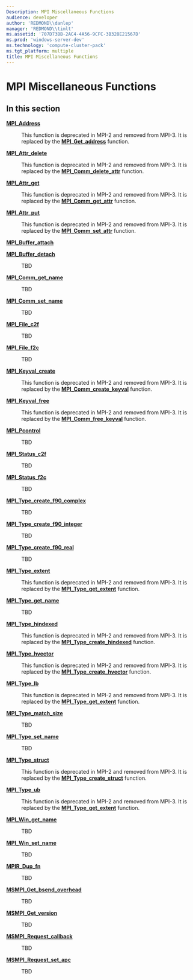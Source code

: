 ```yaml
---
Description: MPI Miscellaneous Functions
audience: developer
author: 'REDMOND\\danlep'
manager: 'REDMOND\\timlt'
ms.assetid: '707D73BB-2AC4-4A56-9CFC-3B328E21567D'
ms.prod: 'windows-server-dev'
ms.technology: 'compute-cluster-pack'
ms.tgt_platform: multiple
title: MPI Miscellaneous Functions
---
```


# MPI Miscellaneous Functions

## In this section

<dl> <dt>

[**MPI\_Address**](mpi-address.md)
</dt> <dd>

This function is deprecated in MPI-2 and removed from MPI-3. It is replaced by the [**MPI\_Get\_address**](mpi-get-address.md) function.

</dd> <dt>

[**MPI\_Attr\_delete**](mpi-attr-delete.md)
</dt> <dd>

This function is deprecated in MPI-2 and removed from MPI-3. It is replaced by the [**MPI\_Comm\_delete\_attr**](mpi-comm-delete-attr.md) function.

</dd> <dt>

[**MPI\_Attr\_get**](mpi-attr-get.md)
</dt> <dd>

This function is deprecated in MPI-2 and removed from MPI-3. It is replaced by the [**MPI\_Comm\_get\_attr**](mpi-comm-get-attr.md) function.

</dd> <dt>

[**MPI\_Attr\_put**](mpi-attr-put.md)
</dt> <dd>

This function is deprecated in MPI-2 and removed from MPI-3. It is replaced by the [**MPI\_Comm\_set\_attr**](mpi-comm-set-attr.md) function.

</dd> <dt>

[**MPI\_Buffer\_attach**](mpi-buffer-attach.md)
</dt> <dt>

[**MPI\_Buffer\_detach**](mpi-buffer-detach.md)
</dt> <dd>

TBD

</dd> <dt>

[**MPI\_Comm\_get\_name**](mpi-comm-get-name.md)
</dt> <dd>

TBD

</dd> <dt>

[**MPI\_Comm\_set\_name**](mpi-comm-set-name.md)
</dt> <dd>

TBD

</dd> <dt>

[**MPI\_File\_c2f**](mpi-file-c2f.md)
</dt> <dd>

TBD

</dd> <dt>

[**MPI\_File\_f2c**](mpi-file-f2c.md)
</dt> <dd>

TBD

</dd> <dt>

[**MPI\_Keyval\_create**](mpi-keyval-create.md)
</dt> <dd>

This function is deprecated in MPI-2 and removed from MPI-3. It is replaced by the [**MPI\_Comm\_create\_keyval**](mpi-comm-create-keyval.md) function.

</dd> <dt>

[**MPI\_Keyval\_free**](mpi-keyval-free.md)
</dt> <dd>

This function is deprecated in MPI-2 and removed from MPI-3. It is replaced by the [**MPI\_Comm\_free\_keyval**](mpi-comm-free-keyval.md) function.

</dd> <dt>

[**MPI\_Pcontrol**](mpi-pcontrol.md)
</dt> <dd>

TBD

</dd> <dt>

[**MPI\_Status\_c2f**](mpi-status-c2f.md)
</dt> <dd>

TBD

</dd> <dt>

[**MPI\_Status\_f2c**](mpi-status-f2c.md)
</dt> <dd>

TBD

</dd> <dt>

[**MPI\_Type\_create\_f90\_complex**](mpi-type-create-f90-complex.md)
</dt> <dd>

TBD

</dd> <dt>

[**MPI\_Type\_create\_f90\_integer**](mpi-type-create-f90-integer.md)
</dt> <dd>

TBD

</dd> <dt>

[**MPI\_Type\_create\_f90\_real**](mpi-type-create-f90-real.md)
</dt> <dd>

TBD

</dd> <dt>

[**MPI\_Type\_extent**](mpi-type-extent.md)
</dt> <dd>

This function is deprecated in MPI-2 and removed from MPI-3. It is replaced by the [**MPI\_Type\_get\_extent**](mpi-type-get-extent.md) function.

</dd> <dt>

[**MPI\_Type\_get\_name**](mpi-type-get-name.md)
</dt> <dd>

TBD

</dd> <dt>

[**MPI\_Type\_hindexed**](mpi-type-hindexed.md)
</dt> <dd>

This function is deprecated in MPI-2 and removed from MPI-3. It is replaced by the [**MPI\_Type\_create\_hindexed**](mpi-type-create-hindexed.md) function.

</dd> <dt>

[**MPI\_Type\_hvector**](mpi-type-hvector.md)
</dt> <dd>

This function is deprecated in MPI-2 and removed from MPI-3. It is replaced by the [**MPI\_Type\_create\_hvector**](mpi-type-create-hvector.md) function.

</dd> <dt>

[**MPI\_Type\_lb**](mpi-type-lb.md)
</dt> <dd>

This function is deprecated in MPI-2 and removed from MPI-3. It is replaced by the [**MPI\_Type\_get\_extent**](mpi-type-get-extent.md) function.

</dd> <dt>

[**MPI\_Type\_match\_size**](mpi-type-match-size.md)
</dt> <dd>

TBD

</dd> <dt>

[**MPI\_Type\_set\_name**](mpi-type-set-name.md)
</dt> <dd>

TBD

</dd> <dt>

[**MPI\_Type\_struct**](mpi-type-struct.md)
</dt> <dd>

This function is deprecated in MPI-2 and removed from MPI-3. It is replaced by the [**MPI\_Type\_create\_struct**](mpi-type-create-struct.md) function.

</dd> <dt>

[**MPI\_Type\_ub**](mpi-type-ub.md)
</dt> <dd>

This function is deprecated in MPI-2 and removed from MPI-3. It is replaced by the [**MPI\_Type\_get\_extent**](mpi-type-get-extent.md) function.

</dd> <dt>

[**MPI\_Win\_get\_name**](mpi-win-get-name.md)
</dt> <dd>

TBD

</dd> <dt>

[**MPI\_Win\_set\_name**](mpi-win-set-name.md)
</dt> <dd>

TBD

</dd> <dt>

[**MPIR\_Dup\_fn**](mpir-dup-fn.md)
</dt> <dd>

TBD

</dd> <dt>

[**MSMPI\_Get\_bsend\_overhead**](msmpi-get-bsend-overhead.md)
</dt> <dd>

TBD

</dd> <dt>

[**MSMPI\_Get\_version**](msmpi-get-version.md)
</dt> <dd>

TBD

</dd> <dt>

[**MSMPI\_Request\_callback**](msmpi-request-callback.md)
</dt> <dd>

TBD

</dd> <dt>

[**MSMPI\_Request\_set\_apc**](msmpi-request-set-apc.md)
</dt> <dd>

TBD

</dd> </dl>

 

 



